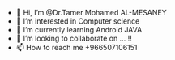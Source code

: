 - 👋 Hi, I’m @Dr.Tamer Mohamed AL-MESANEY
- 👀 I’m interested in Computer science
- 🌱 I’m currently learning Android JAVA
- 💞️ I’m looking to collaborate on ... !!
- 📫 How to reach me +966507106151

<!---
drtamer545/drtamer545 is a ✨ special ✨ repository because its `README.md` (this file) appears on your GitHub profile.
You can click the Preview link to take a look at your changes.
--->
